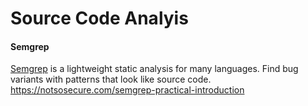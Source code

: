
# Source Code Analyis

#### Semgrep
[Semgrep](https://github.com/returntocorp/semgrep) is a lightweight static analysis for many languages. Find bug variants with patterns that look like source code.
https://notsosecure.com/semgrep-practical-introduction
